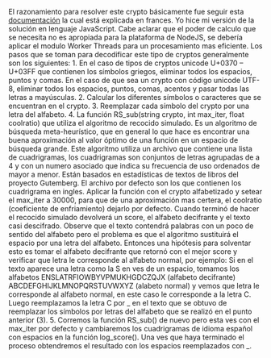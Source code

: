 El razonamiento para resolver este crypto básicamente fue seguir esta [documentación](http://bribes.org/crypto/substitution_mono.html) la cual está explicada en frances.
Yo hice mi versión de la solución en lenguaje JavaScript. Cabe aclarar que el poder de calculo que se necesita no es apropiada para la plataforma de NodeJS, se debería aplicar el modulo Worker Threads para un procesamiento mas eficiente.
Los pasos que se toman para decodificar este tipo de cryptos generalmente son los siguientes:
    1. En el caso de tipos de cryptos unicode U+0370 – U+03FF que contienen los símbolos griegos, eliminar todos los espacios, puntos y comas. En el caso de que sea un crypto con código unicode UTF-8,  eliminar todos los espacios, puntos, comas, acentos y pasar todas las letras a mayúsculas.
    2. Calcular los diferentes símbolos o caracteres que se encuentran en el crypto.
    3. Reemplazar cada símbolo del crypto por una letra del alfabeto.
    4. La función RS_sub(string crypto, int max_iter, float coolratio) que utiliza el algoritmo de recocido simulado. Es un algoritmo de búsqueda meta-heurístico, que en general lo que hace es encontrar una buena aproximación al valor óptimo de una función en un espacio de búsqueda grande. Este algoritmo utiliza un archivo que contiene una lista de cuadrigramas, los cuadrigramas son conjuntos de letras agrupadas de a 4 y con un numero asociado que indica su frecuencia de uso ordenados de mayor a menor. Están basados en estadísticas de textos de libros del proyecto Gutemberg. El archivo por defecto son los que contienen los cuadrigrama en ingles.
       Aplicar la función con el crypto alfabetizado y setear el max_iter a 30000, para que de una aproximación mas certera, el coolratio (coeficiente de enfriamiento) dejarlo por defecto.
       Cuando terminó de hacer el recocido simulado devolverá un score, el alfabeto decifrante y el texto casi descifrado.
       Observe que el texto contendrá palabras con un poco de sentido del alfabeto pero el problema es que el algoritmo sustituirá el espacio por una letra del alfabeto. Entonces una hipótesis para solventar esto es tomar el alfabeto decifrante que retornó con el mejor score y verificar que letra le corresponde al alfabeto normal, por ejemplo: 
       Si en el texto aparece una letra como la S en ves de un espacio, tomamos los alfabetos
       ENSLATRFIOWBYVPMUKHGDCZQJX (alfabeto decifrante)
       ABCDEFGHIJKLMNOPQRSTUVWXYZ (alabeto normal)
       y vemos que letra le corresponde al alfabeto normal, en este caso le corresponde a la letra C. Luego reemplazamos la letra C por _ en el texto que se obtuvo de reemplazar los símbolos por letras del alfabeto que se realizó en el punto anterior (3).
    5. Corremos la función RS_sub() de nuevo pero esta ves con el max_iter por defecto y cambiaremos los cuadrigramas de idioma español con espacios en la función log_score().
       Una ves que haya  terminado el proceso obtendremos el resultado con los espacios reemplazados con _.
